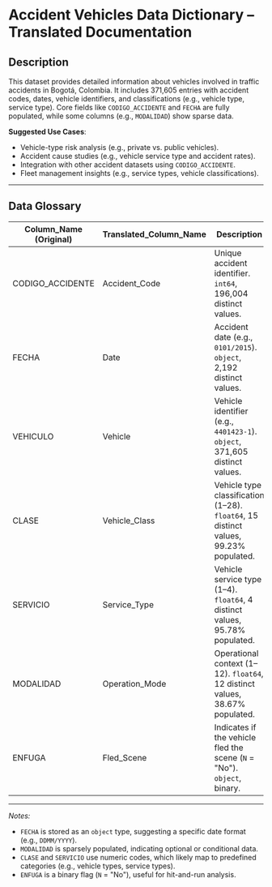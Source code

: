 # Accident Vehicles Data Dictionary – Translated Documentation  

## Description  
This dataset provides detailed information about vehicles involved in traffic accidents in Bogotá, Colombia. It includes 371,605 entries with accident codes, dates, vehicle identifiers, and classifications (e.g., vehicle type, service type). Core fields like `CODIGO_ACCIDENTE` and `FECHA` are fully populated, while some columns (e.g., `MODALIDAD`) show sparse data.  

**Suggested Use Cases**:  
- Vehicle-type risk analysis (e.g., private vs. public vehicles).  
- Accident cause studies (e.g., vehicle service type and accident rates).  
- Integration with other accident datasets using `CODIGO_ACCIDENTE`.  
- Fleet management insights (e.g., service types, vehicle classifications).  

---

## Data Glossary  

| Column_Name (Original)       | Translated_Column_Name          | Description                                                                 |
|-------------------------------|----------------------------------|-----------------------------------------------------------------------------|
| CODIGO_ACCIDENTE              | Accident_Code                   | Unique accident identifier. `int64`, 196,004 distinct values.              |
| FECHA                         | Date                            | Accident date (e.g., `0101/2015`). `object`, 2,192 distinct values.        |
| VEHICULO                      | Vehicle                         | Vehicle identifier (e.g., `4401423-1`). `object`, 371,605 distinct values. |
| CLASE                         | Vehicle_Class                   | Vehicle type classification (1–28). `float64`, 15 distinct values, 99.23% populated. |
| SERVICIO                      | Service_Type                    | Vehicle service type (1–4). `float64`, 4 distinct values, 95.78% populated. |
| MODALIDAD                     | Operation_Mode                  | Operational context (1–12). `float64`, 12 distinct values, 38.67% populated. |
| ENFUGA                        | Fled_Scene                      | Indicates if the vehicle fled the scene (`N` = "No"). `object`, binary.    |

---  
*Notes:*  
- `FECHA` is stored as an `object` type, suggesting a specific date format (e.g., `DDMM/YYYY`).  
- `MODALIDAD` is sparsely populated, indicating optional or conditional data.  
- `CLASE` and `SERVICIO` use numeric codes, which likely map to predefined categories (e.g., vehicle types, service types).  
- `ENFUGA` is a binary flag (`N` = "No"), useful for hit-and-run analysis.  